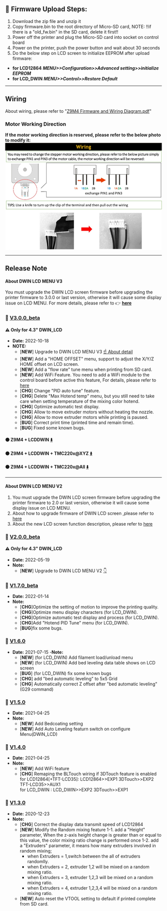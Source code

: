 ## :book: Firmware Upload Steps:
1. Download the zip file and unzip it
2. Copy firmware.bin to the root directory of Micro-SD card, 
NOTE: !!if there is a "old_fw.bin" in the SD card, delete it first!!
3. Power off the printer and plug the Micro-SD card into socket on control board
4. Power on the printer, push the power button and wait about 30 seconds
5. Do the below step on LCD screen to initialize EEPROM after upload firmware:
- **for LCD12864** ***MENU>>Configuration>>Advanced setting>>initialize  EEPROM***
- **for LCD_DWIN** ***MENU>>Control>>Restore Default***

----
## Wiring
About wiring, please refer to "[Z9M4 Firmware and Wiring Diagram.pdf](.\./Z9M4%20Firmware%20and%20Wiring%20Diagram.pdf)"
### Motor Working Direction
**If the motor working direction is reserved, please refer to the below photo to modify it:**
![how to change motor woking direction](./how_to_change_motor_woking_direction.jpg)

----

## Release Note
#### About DWIN LCD MENU V3
You must upgrade the DWIN LCD screen firmware before upgrading the printer firmware to 3.0.0 or last version, otherwise it will cause some display issue on LCD MENU. For more details, please refer to :point_right: [**here**](https://github.com/ZONESTAR3D/Upgrade-kit-guide/tree/main/TFT-LCD/LCD-DWIN)

### :file_folder: [V3.0.0_beta](./V3_0_0_beta/)    
#### :warning: Only for 4.3" DWIN_LCD
- **Date:** 	 2022-10-18
- **NOTE:** 	 
	- [**NEW**] Upgrade to DWIN LCD MENU V3 [:point_up: About detail](#about-dwin-lcd-menu-v3)
	- [**NEW**] Add a "HOME OFFSET" menu, support to adjust the X/Y/Z HOME offset on LCD screen.
	- [**NEW**] Add a "flow rate" tune menu when printing from SD card.
	- [**NEW**] Add WiFi Feature. You need to add a WiFi module to the control board before active this feature, For details, please refer to [here](https://github.com/ZONESTAR3D/Upgrade-kit-guide/tree/main/WiFi)
	- [**CHG**] Change "PID auto tune" feature.
	- [**CHG**] Delete "Max Hotend temp" menu, but you still need to take care when setting temperature of the mixing color hotend.
	- [**CHG**] Optimize automatic test display.
	- [**CHG**] Allow to move extruder motors without heating the nozzle.
	- [**CHG**] Allow to move extruder motors while printing is paused.
	- [**BUG**] Correct print time (printed time and remain time).
	- [**BUG**] Fixed some known bugs.

#### :black_circle: Z9M4 + LCDDWIN [:arrow_down:](./V3_0_0_beta/Z9M4_LCDDWIN_V3_0_0.zip)
#### :black_circle: Z9M4 + LCDDWIN + TMC220x@XYZ [:arrow_down:](./V3_0_0_beta/Z9M4_LCDDWIN_TMC220x@XYZ_V3_0_0.zip)
#### :black_circle: Z9M4 + LCDDWIN + TMC220x@All [:arrow_down:](./V3_0_0_beta/Z9M4_LCDDWIN_TMC220x@All_V3_0_0.zip)

--------
#### About DWIN LCD MENU V2
1. You must upgrade the DWIN LCD screen firmware before upgrading the printer firmware to 2.0 or last version, otherwise it will cause some display issue on LCD MENU. 
2. About how to upgrade firmware of DWIN LCD screen ,please refer to [here](https://github.com/ZONESTAR3D/Upgrade-kit-guide/tree/main/TFT-LCD/LCD-DWIN#upload-firmware)  
3. About the new LCD screen function description, please refer to [here](https://github.com/ZONESTAR3D/Upgrade-kit-guide/blob/main/TFT-LCD/LCD-DWIN/user_guide/LCD-DWIN%20MENU%20Description%20V2.pdf)  

### :file_folder: [V2.0.0_beta](./V2_0_0_beta/)
#### :warning: Only for 4.3" DWIN_LCD
- **Date:** 	 2022-05-19
- **Note:**
	- [**NEW**] Upgrade to DWIN LCD MENU V2 [:point_down:](#about-dwin-lcd-menu-v2)


### :file_folder: [V1.7.0_beta](./V1_7_0_beta/)
- **Date:** 	 2022-01-14
- **Note:**
	- [**CHG**]Optimize the setting of motion to improve the printing quality.  
	- [**CHG**]Optimize menu display characters (for LCD_DWIN).
	- [**CHG**]Optimize automatic test display and process (for LCD_DWIN).
	- [**CHG**]Add "Hotend PID Tune" menu (for LCD_DWIN).
	- [**BUG**]fix some bugs.
 
### :file_folder: [V1.6.0](./V1_6_0/)
- **Date:**    2021-07-15
-**Note:** 
	- [**NEW**] (for LCD_DWIN) Add filament load/unload menu
	- [**NEW**] (for LCD_DWIN) Add bed leveling data table shows on LCD screen
	- [**BUG**] (for LCD_DWIN) fix some known bugs
	- [**CHG**] add "bed automatic leveling" to 5x5 Grid
	- [**CHG**] Automatically correct Z offset after "bed automatic leveling"(G29 command)

### :file_folder: [ V1.5.0](./V1.5.0(Beta)/)
- **Date:**    2021-04-25
- **Note:**
	- [**NEW**] Add Bedcoating setting
	- [**NEW**] Add Auto Leveling featurn switch on configure Menu(DWIN_LCD)

### :file_folder: [V1.4.0](./V1.4.0/)
- **Date:**    2021-04-25
- **Note:**
	- [**NEW**] Add WiFi feature
	- [**CHG**] Remaping the BLTouch wiring if 3DTouch feature is enabled
	for LCD12864[+TFT-LCD35]: LCD12864>>EXP1 3DTouch>>EXP2 TFT-LCD35>>AUX1  
	for LCD_DWIN            : LCD_DWIN>>EXP2 3DTouch>>EXP1

### :file_folder: [V1.3.0](./V1.3.0/)
+ **Date:**    2020-12-23
+ **Note:**
	- [**CHG**] Correct the display data transmit speed of LCD12864
	- [**NEW**] Modify the Random mixing feature
		1-1. add a "Height" parameter, When the z-axis height change is greater than or equal to this value, the color mixing ratio change is performed once
		1-2. add a "Extruders" parameter, it means how many extruders involved in random mixing;  
		+ when Extruders = 1,switch between the all of extruders randomlly.  
		+ when Extruders = 2, extruder 1,2 will be mixed on a random mixing ratio.  
		+ when Extruders = 3, extruder 1,2,3 will be mixed on a random mixing ratio.  
		+ when Extruders = 4, extruder 1,2,3,4 will be mixed on a random mixing ratio.  
	- [**NEW**] Auto reset the VTOOL setting to default if printed complete from SD card.



